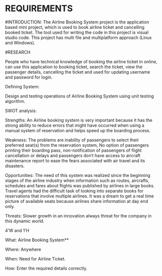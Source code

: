 # REQUIREMENTS

#INTRODUCTION: The Airline Booking System project is the application based mini project, which is used to book airline ticket and cancelling booked ticket. The tool used for writing the code in this project is visual studio code. This project has multi file and multiplatform approach (Linux and Windows).

#RESEARCH

People who have technical knowledge of booking the airline ticket in online, can use this application to booking ticket, search the ticket, view the passenger details, cancelling the ticket and used for updating username and password for login.


Defining System:

Design and testing operations of Airline Booking System using unit testing algorithm.

SWOT analysis:

Strengths: An Airline booking system is very important because it has the strong ability to reduce errors that might have occurred when using a manual system of reservation  and  helps  speed  up  the  boarding  process.

Weakness: The problems are inability of passengers to select their preferred  seat(s) from the  reservation system, No option of passengers printing  their boarding pass, non-notification  of passengers of flight cancellation or delays and passengers don‘t  have access to  aircraft  maintenance  report  to  ease the fears associated with air travel and its disasters.

Opportunities: The need of this system  was  realized  since  the beginning stages of the airline industry when information such as routes, aircrafts, schedules and fares about flights was  published by airlines in  large books. Travel agents had the  difficult task of  looking into  separate  books for reservations that involve multiple airlines. It was a dream to  get  a  real  time  picture  of  available  seats  because airlines  share  information  at  day  end  only.

Threats: Slower growth in an innovation always threat for the company in this dynamic world.

4’W and 1’H

What: Airline Booking System**

Where: Anywhere

When: Need for Airline Ticket.

How: Enter the required details correctly.
